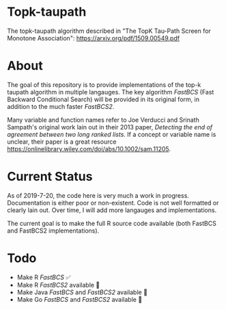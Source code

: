 # Topk-taupath

The topk-taupath algorithm described in "The TopK Tau-Path Screen for Monotone Association": https://arxiv.org/pdf/1509.00549.pdf

# About

The goal of this repository is to provide implementations of the top-k taupath algorithm in multiple langauges. The key algorithm _FastBCS_ (Fast Backward Conditional Search) will be provided in its original form, in addition to the much faster _FastBCS2_. 

Many variable and function names refer to Joe Verducci and Srinath Sampath's original work lain out in their 2013 paper, _Detecting the end of agreement between two long ranked lists_. If a concept or variable name is unclear, their paper is a great resource https://onlinelibrary.wiley.com/doi/abs/10.1002/sam.11205. 

# Current Status 

As of 2019-7-20, the code here is very much a work in progress. Documentation is either poor or non-existent. Code is not well formatted or clearly lain out. Over time, I will add more langauges and implementations. 

The current goal is to make the full R source code available (both FastBCS and FastBCS2 implementations). 

# Todo 
* Make R _FastBCS_ ✅
* Make R _FastBCS2_ available 🛑
* Make Java _FastBCS_ and _FastBCS2_ available 🛑
* Make Go _FastBCS_ and _FastBCS2_ available 🛑
